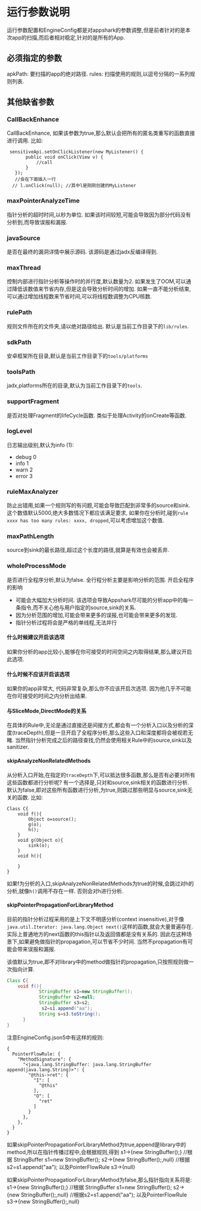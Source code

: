 # 运行参数说明

运行参数配置和EngineConfig都是对appshark的参数调整,但是前者针对的是本次app的扫描,而后者相对稳定,针对的是所有的App.

## 必须指定的参数

apkPath: 要扫描的app的绝对路径.
rules: 扫描使用的规则,以逗号分隔的一系列规则列表.

## 其他缺省参数

### CallBackEnhance

CallBackEnhance, 如果该参数为true,那么默认会把所有的匿名类重写的函数直接进行调用. 比如:

 ``` 
  sensitiveApi.setOnClickListener(new MyListener() {
        public void onClick(View v) {
            //call
        }
    });
    //会在下面插入一行
   // l.onClick(null); //其中l是刚刚创建的MyListener
 ```

### maxPointerAnalyzeTime

指针分析的超时时间,以秒为单位. 如果该时间较短,可能会导致因为部分代码没有分析到,而导致误报和漏报.

### javaSource

是否在最终的漏洞详情中展示源码. 该源码是通过jadx反编译得到.

### maxThread

控制内部进行指针分析等操作时的并行度,默认数量为2. 如果发生了OOM,可以通过降低该数值来节省内存,但是这会导致分析时间的增加. 如果一直不能分析结束,
可以通过增加线程数来节省时间,可以将线程数调整为CPU核数.

### rulePath

规则文件所在的文件夹,请以绝对路径给出. 默认是当前工作目录下的`lib/rules`.

### sdkPath

安卓框架所在目录,默认是当前工作目录下的`tools/platforms`

### toolsPath

jadx,platforms所在的目录,默认为当前工作目录下的`tools`.

### supportFragment

是否对处理Fragment的lifeCycle函数. 类似于处理Activity的onCreate等函数.

### logLevel

日志输出级别,默认为info (1):

- debug 0
- info 1
- warn 2
- error 3

### ruleMaxAnalyzer

防止出错用,如果一个规则写的有问题,可能会导致匹配到非常多的source和sink. 这个数值默认5000,绝大多数情况下都应该满足要求,
如果你在分析时,碰到`rule xxxx has too many rules: xxxx, dropped`,可以考虑增加这个数值.

### maxPathLength

source到sink的最长路径,超过这个长度的路径,就算是有效也会被丢弃.

### wholeProcessMode

是否进行全程序分析,默认为false. 全行程分析主要是影响分析的范围.
开启全程序的影响

- 可能会大幅加大分析时间. 该选项会导致Appshark尽可能的分析app中的每一条指令,而不关心他与用户指定的source,sink的关系.
- 因为分析范围的增加,可能会带来更多的误报,也可能会带来更多的发现.
- 指针分析过程将会是严格的单线程,无法并行

#### 什么时候建议开启该选项

如果你分析的app比较小,能够在你可接受的时间空间之内取得结果,那么建议开启此选项.

#### 什么时候不应该开启该选项

如果你的app非常大, 代码非常复杂,那么你不应该开启次选项. 因为他几乎不可能在你可接受的时间之内分析出结果.

#### 与SliceMode,DirectMode的关系

在具体的Rule中,无论是通过直接还是间接方式,都会有一个分析入口以及分析的深度(traceDepth),但是一旦开启了全程序分析,那么这些入口和深度都将会被视若无睹.
当然指针分析完成之后的路径查找,仍然会使用相关Rule中的source,sink以及sanitizer.

#### skipAnalyzeNonRelatedMethods

从分析入口开始,在指定的`traceDepth`下,可以抵达很多函数,那么是否有必要对所有这些函数都进行分析呢? 有一个选择是,只对和source,sink相关的函数进行分析.
默认为false,即对这些所有函数进行分析,为true,则跳过那些明显与source,sink无关的函数.
比如:

``` 
Class C{
    void f(){
        Object o=source();
        g(o);
        h();
    }
    void g(Object o){
        sink(o);
    }
    void h(){

    }
}
```

如果f为分析的入口,skipAnalyzeNonRelatedMethods为true的时候,会跳过对h的分析,就像`h()`调用不存在一样. 否则会对h进行分析.

#### skipPointerPropagationForLibraryMethod

目前的指针分析过程采用的是上下文不明感分析(context insensitive),对于像`java.util.Iterator: java.lang.Object next()`这样的函数,就会大量普遍存在.
实际上普通地方的next函数的this指针以及返回值都是没有关系的. 因此在这种场景下,如果避免做指针的propagation,可以节省不少时间. 当然不propagation有可能会带来误报和漏报.

该值默认为true,即不对library中的method做指针的propagation,只按照规则做一次指向计算.

```java 
Class C{
    void f(){
            StringBuffer s1=new StringBuffer();
            StringBuffer s2=null;
            StringBuffer s3=s2;
             s2=s1.append("aa");
            String s=s3.toString();
      }
}
```
注意EngineConfig.json5中有这样的规则:
```json5
{
  PointerFlowRule: {
    "MethodSignature": {
      "<java.lang.StringBuffer: java.lang.StringBuffer append(java.lang.String)>": {
        "@this->ret": {
          "I": [
            "@this"
          ],
          "O": [
            "ret"
          ]
        }
      },
    },
  }
}
```
如果skipPointerPropagationForLibraryMethod为true,append是library中的method,所以在指针传播过程中,会根据规则,得到
s1->{new StringBuffer();} //根据    StringBuffer s1=new StringBuffer();
s2->{new StringBuffer();,null} //根据s2=s1.append("aa"); 以及PointerFlowRule
s3->{null}

如果skipPointerPropagationForLibraryMethod为false,那么指针指向关系将是:
s1->{new StringBuffer();} //根据    StringBuffer s1=new StringBuffer();
s2->{new StringBuffer();,null} //根据s2=s1.append("aa"); 以及PointerFlowRule
s3->{new StringBuffer();,null}






